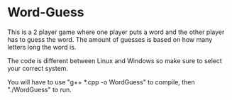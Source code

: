 # Word-Guess

This is a 2 player game where one player puts a word and the other player has to guess the word. The amount of guesses is based on how many letters long the word is.

The code is different between Linux and Windows so make sure to select your correct system.

You will have to use "g++ *.cpp -o WordGuess" to compile, then "./WordGuess" to run.
